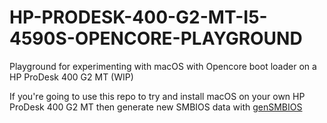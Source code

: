 # HP-PRODESK-400-G2-MT-I5-4590S-OPENCORE-PLAYGROUND
Playground for experimenting with macOS with Opencore boot loader on a HP ProDesk 400 G2 MT (WIP)


If you're going to use this repo to try and install macOS on your own HP ProDesk 400 G2 MT then generate new SMBIOS data with [genSMBIOS](https://github.com/corpnewt/GenSMBIOS)
